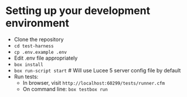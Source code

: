 # Setting up your development environment

- Clone the repository
- `cd test-harness`
- `cp .env.example .env`
- Edit .env file appropriately
- `box install`
- `box run-script start` # Will use Lucee 5 server config file by default
- Run tests:
  - In browser, visit `http://localhost:60299/tests/runner.cfm`
  - On command line: `box testbox run`
